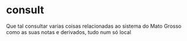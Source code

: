 # consult
Que tal consultar varias coisas relacionadas ao sistema do Mato Grosso como as suas notas e derivados, tudo num só local
